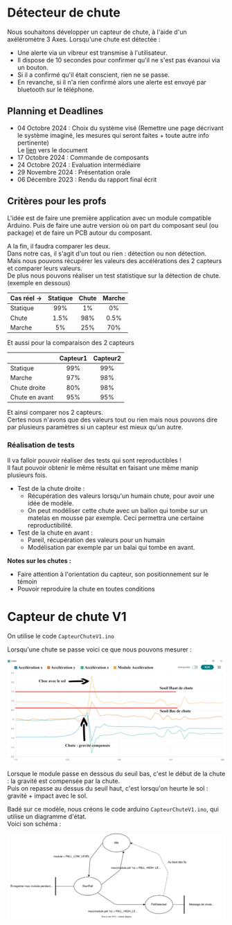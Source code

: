 # Détecteur de chute

Nous souhaitons développer un capteur de chute, à l'aide d'un axéléromètre 3 Axes.
Lorsqu'une chute est détectée : 
- Une alerte via un vibreur est transmise à l'utilisateur.
- Il dispose de 10 secondes pour confirmer qu'il ne s'est pas évanoui via un bouton.
- Si il a confirmé qu'il était conscient, rien ne se passe.
- En revanche, si il n'a rien confirmé alors une alerte est envoyé par bluetooth sur le téléphone.



## Planning et Deadlines

- 04 Octobre 2024 : Choix du système visé (Remettre une page décrivant le système
imaginé, les mesures qui seront faites + toute autre info pertinente) \
Le [lien](https://docs.google.com/document/d/1k7mpjtoi8ii_IY9sKmL_kZ1YLawBmLwHGLVDXy7D6bw/edit?usp=sharing) vers le document
- 17 Octobre 2024 : Commande de composants 
- 24 Octobre 2024 : Evaluation intermédiaire
- 29 Novembre 2024 : Présentation orale
- 06 Décembre 2023 : Rendu du rapport final écrit 



## Critères pour les profs

L'idée est de faire une première application avec un module compatible Arduino. 
Puis de faire une autre version où on part du composant seul (ou package) et de faire un PCB autour du composant.

A la fin, il faudra comparer les deux.\
Dans notre cas, il s'agit d'un tout ou rien : détection ou non détection. \
Mais nous pouvons récupérer les valeurs des accélérations des 2 capteurs et comparer leurs valeurs.\
De plus nous pouvons réaliser un test statistique sur la détection de chute. (exemple en dessous)

| Cas réel ->     |  Statique    |  Chute     |  Marche     |
|-----------------|:------------:|:----------:|:-----------:|
|    Statique     |    99%       |    1%      |      0%     |
|    Chute        |    1.5%      |    98%     |      0.5%   |
|    Marche       |     5%       |    25%     |      70%    |


Et aussi pour la comparaison des 2 capteurs

|                   |  Capteur1    |  Capteur2  |
|-------------------|:------------:|:----------:|
|    Statique       |     99%      |    99%     |
|    Marche         |     97%      |    98%     |
|  Chute droite     |     80%      |    98%     |
|  Chute en avant   |     95%      |    95%     |

Et ainsi comparer nos 2 capteurs.\
Certes nous n'avons que des valeurs tout ou rien mais nous pouvons dire par plusieurs paramètres si un capteur est mieux qu'un autre.



### Réalisation de tests

Il va falloir pouvoir réaliser des tests qui sont reproductibles !\
Il faut pouvoir obtenir le même résultat en faisant une même manip plusieurs fois.


- Test de la chute droite : 
    - Récupération des valeurs lorsqu'un humain chute, pour avoir une idée de modèle.
    - On peut modéliser cette chute avec un ballon qui tombe sur un matelas en mousse par exemple. Ceci permettra une certaine reproductibilité.
- Test de la chute en avant : 
    - Pareil, récupération des valeurs pour un humain
    - Modélisation par exemple par un balai qui tombe en avant.


**Notes sur les chutes :**
- Faire attention à l'orientation du capteur, son positionnement sur le témoin
- Pouvoir reproduire la chute en toutes conditions




# Capteur de chute V1

On utilise le code ```CapteurChuteV1.ino```

Lorsqu'une chute se passe voici ce que nous pouvons mesurer : 

![Schéma temporel de la détection de chute](Images/DetectionChuteAvant_DONE.png)

Lorsque le module passe en dessous du seuil bas, c'est le début de la chute : la gravité est compensée par la chute.\
Puis on repasse au dessus du seuil haut, c'est lorsqu'on heurte le sol : gravité + impact avec le sol.


Badé sur ce modèle, nous créons le code arduino ```CapteurChuteV1.ino```, qui utilise un diagramme d'état. \
Voici son schéma : 

![Diagramme Etat V1](<Images/Diagramme ASM/ASMFallDetectorV1.svg>)




